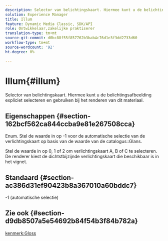 ```yaml
---
description: Selector van belichtingskaart. Hiermee kunt u de belichtingsafbeelding expliciet selecteren en gebruiken bij het renderen van dit materiaal.
solution: Experience Manager
title: Illum
feature: Dynamic Media Classic, SDK/API
role: Ontwikkelaar,zakelijke praktiserer
translation-type: tm+mt
source-git-commit: d0bc88f55f857762b3bab4c76d1e3f3dd2733d60
workflow-type: tm+mt
source-wordcount: '92'
ht-degree: 0%

---
```



# Illum{#illum}

Selector van belichtingskaart. Hiermee kunt u de belichtingsafbeelding expliciet selecteren en gebruiken bij het renderen van dit materiaal.

## Eigenschappen {#section-162bcf562ca844ccba9e81e267508cca}

Enum. Stel de waarde in op -1 voor de automatische selectie van de verlichtingskaart op basis van de waarde van de catalogus::Glans.

Stel de waarde in op 0, 1 of 2 om verlichtingskaart A, B of C te selecteren. De renderer kiest de dichtstbijzijnde verlichtingskaart die beschikbaar is in het vignet.

## Standaard {#section-ac386d31ef90423b8a367010a60bddc7}

-1 (automatische selectie)

## Zie ook {#section-d9db8507a5e54692b84f54b3f84b782a}

[kenmerk:Gloss](../../../../../ir-api/material-cat/image-rendering-api-ref/c-ir-material-catalog/c-ir-material-data-reference/r-ir-cat-gloss.md#reference-5277f62a67e2408ab94699aa712f1eeb)
